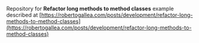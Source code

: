 Repository for __Refactor long methods to method classes__ example described at [https://robertogallea.com/posts/development/refactor-long-methods-to-method-classes](https://robertogallea.com/posts/development/refactor-long-methods-to-method-classes)